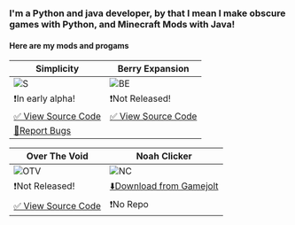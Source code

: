 ### I'm a Python and java developer, by that I mean I make obscure games with Python, and Minecraft Mods with Java!

#### Here are my mods and progams

| Simplicity | Berry Expansion |
|------------|-----------------|
|![S](https://user-images.githubusercontent.com/88556555/165872225-e3f52911-d04f-4d7b-9aaf-69b4ef780519.png)|![BE](https://user-images.githubusercontent.com/88556555/165872155-4364a80d-9cad-4494-9e01-5efeea509479.png)|
|❗In early alpha!|❗Not Released!|
|[✅ View Source Code](https://github.com/vinesaucebeep/Simplicity-for-1.18.x)|[✅ View Source Code](https://github.com/vinesaucebeep/Berry-Expansion-for-1.18.x)|
|[🚫Report Bugs](https://github.com/vinesaucebeep/Simplicity-for-1.18.x/issues/new)|

| Over The Void | Noah Clicker |
|---------------|--------------|
|![OTV](https://user-images.githubusercontent.com/88556555/165872304-f1846b83-2d97-41b5-94d4-fca4390a1dab.png)|![NC](https://user-images.githubusercontent.com/88556555/165872467-b264ae8f-07ea-4177-8aaa-39b5bf30da03.png)|
|❗Not Released!|[⬇️Download from Gamejolt](https://gamejolt.com/games/noahclicker/686442)|
|[✅ View Source Code](https://github.com/vinesaucebeep/Simplicity-for-1.18.x)|❗No Repo |





